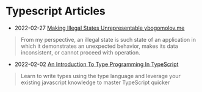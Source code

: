 # Typescript Articles

- 2022-02-27 [Making Illegal States Unrepresentable ybogomolov.me](https://ybogomolov.me/making-illegal-states-unrepresentable/?utm_source=csharpdigest&utm_medium=email&utm_campaign=404)
> From my perspective, an illegal state is such state of an application in which it demonstrates an unexpected behavior, makes its data inconsistent, or cannot proceed with operation.
- 2022-02-02 [An Introduction To Type Programming In TypeScript](https://www.zhenghao.io/posts/type-programming)
> Learn to write types using the type language and leverage your existing javascript knowledge to master TypeScript quicker